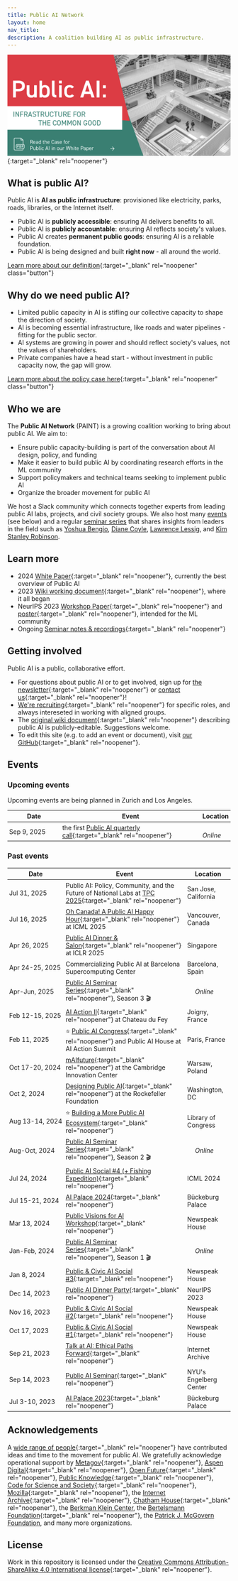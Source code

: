 ```yaml
---
title: Public AI Network
layout: home
nav_title: 
description: A coalition building AI as public infrastructure.
---
```

[![White Paper Available Now](assets/whitepaper.png)](https://drive.google.com/file/d/1bcCPdRHyUGFB23--6wn4j1f9mRgdG2QF/view?usp=sharing){:target="_blank" rel="noopener"}

## What is public AI?

Public AI is **AI as public infrastructure**: provisioned like electricity, parks, roads, libraries, or the Internet itself.

- Public AI is **publicly accessible**: ensuring AI delivers benefits to all.
- Public AI is **publicly accountable**: ensuring AI reflects society's values.
- Public AI creates **permanent public goods**: ensuring AI is a reliable foundation.
- Public AI is being designed and built **right now** - all around the world.

[Learn more about our definition](https://publicai.network/whitepaper){:target="_blank" rel="noopener" class="button"}

## Why do we need public AI? 

- Limited public capacity in AI is stifling our collective capacity to shape the direction of society.
- AI is becoming essential infrastructure, like roads and water pipelines - fitting for the public sector.
- AI systems are growing in power and should reflect society's values, not the values of shareholders.
- Private companies have a head start - without investment in public capacity now, the gap will grow.

[Learn more about the policy case here](https://publicai.network/whitepaper){:target="_blank" rel="noopener" class="button"}

## Who we are

The **Public AI Network** (PAINT) is a growing coalition working to bring about public AI. We aim to:

- Ensure public capacity-building is part of the conversation about AI design, policy, and funding
- Make it easier to build public AI by coordinating research efforts in the ML community
- Support policymakers and technical teams seeking to implement public AI
- Organize the broader movement for public AI

We host a Slack community which connects together experts from leading public AI labs, projects, and civil society groups. 
We also host many [events](#Events) (see below) and a regular [seminar series](https://publicai.network/seminar) that shares insights from leaders in the field such as [Yoshua Bengio](https://archive.org/details/public-ai-bengio), [Diane Coyle](https://archive.org/details/public-ai-coyle), [Lawrence Lessig](https://archive.org/details/public-ai-lessig), and [Kim Stanley Robinson](https://www.youtube.com/watch?v=qQe7H9CY5Bw).

## Learn more

- 2024 [White Paper](https://bit.ly/publicAIpaper){:target="_blank" rel="noopener"}, currently the best overview of Public AI
- 2023 [Wiki working document](https://docs.google.com/document/d/1ykjsXpTRZu4Obu9miJlkR9vIqWSLey5m0G4Utlm6HBg/edit){:target="_blank" rel="noopener"}, where it all began
- NeurIPS 2023 [Workshop Paper](https://arxiv.org/abs/2311.11350){:target="_blank" rel="noopener"} and [poster](https://docs.google.com/presentation/d/e/2PACX-1vTTPlkbPBeLAjzfQzx72DsS4VwBFY3YLYvX_cCLNw83FWs0zoLoaDSYjgFbdgi8zQ/pub?start=false&loop=false&delayms=3000){:target="_blank" rel="noopener"}, intended for the ML community
- Ongoing [Seminar notes & recordings](https://publicai.network/seminar.html){:target="_blank" rel="noopener"}

## Getting involved

Public AI is a public, collaborative effort.

- For questions about public AI or to get involved, sign up for [the newsletter](https://publicai.substack.com){:target="_blank" rel="noopener"} or [contact us](mailto:hello@publicai.network){:target="_blank" rel="noopener"}!
- [We're recruiting](https://docs.google.com/document/d/1jtfzDaQHqHaF8gypFmqo8JZwQvgKFdYHFG2rjxLst0k/edit){:target="_blank" rel="noopener"} for specific roles, and always intereseted in working with aligned groups.  
- The [original wiki document](https://docs.google.com/document/d/1ykjsXpTRZu4Obu9miJlkR9vIqWSLey5m0G4Utlm6HBg/edit){:target="_blank" rel="noopener"} describing public AI is publicly-editable. Suggestions welcome.
- To edit this site (e.g. to add an event or document), visit [our GitHub](https://github.com/manymodels/publicai.network){:target="_blank" rel="noopener"}.

## Events

<style>
table {  border-spacing: 0; }
table td, table th {  padding: 4px;  /* default is 12px */ }
table td:first-child { white-space: nowrap; width: 8em;  /* don't break on date */ }
table th { text-align: center; }
</style>

### Upcoming events
Upcoming events are being planned in Zurich and Los Angeles.

| Date | Event | Location |
|------|-------|----------|
| Sep 9, 2025 | the first [Public AI quarterly call](https://lu.ma/g9fafiq0){:target="_blank" rel="noopener"} | &emsp; *Online* |

### Past events

| Date | Event | Location |
|------|-------|----------|
| Jul 31, 2025 | Public AI: Policy, Community, and the Future of National Labs at [TPC 2025](https://tpc25.org){:target="_blank" rel="noopener"} | San Jose, California |
| Jul 16, 2025 | [Oh Canada! A Public AI Happy Hour](https://lu.ma/7rjoaxts){:target="_blank" rel="noopener"} at ICML 2025 | Vancouver, Canada |
| Apr 26, 2025 | [Public AI Dinner & Salon](https://lu.ma/6zeopix2){:target="_blank" rel="noopener"} at ICLR 2025 | Singapore |
| Apr 24-25, 2025 | Commercializing Public AI at Barcelona Supercomputing Center | Barcelona, Spain |
| Apr-Jun, 2025 | [Public AI Seminar Series](https://publicai.network/seminar.html){:target="_blank" rel="noopener"}, Season 3 🎬|  &emsp; *Online* |
| Feb 12-15, 2025 | [AI Action II](https://docs.google.com/document/d/1IyP2jGob6Zxp1V7jjN1Ax--r45FHGYBgDhK31eoMNVU/edit?tab=t.0){:target="_blank" rel="noopener"} at Chateau du Fey | Joigny, France |
| Feb 11, 2025 |  ⭐ [Public AI Congress](https://lu.ma/5h2x0n33){:target="_blank" rel="noopener"} and Public AI House at AI Action Summit | Paris, France |
| Oct 17-20, 2024 | [mAIfuture](https://maifuture.pl){:target="_blank" rel="noopener"} at the Cambridge Innovation Center | Warsaw, Poland |
| Oct 2, 2024 | [Designing Public AI](https://economicsecurityproject.org/news/blueprint-to-build-public-ai/){:target="_blank" rel="noopener"} at the Rockefeller Foundation | Washington, DC |
| Aug 13-14, 2024 | ⭐ [Building a More Public AI Ecosystem](https://publicai.us){:target="_blank" rel="noopener"} | Library of Congress |
| Aug-Oct, 2024 | [Public AI Seminar Series](https://publicai.network/seminar.html){:target="_blank" rel="noopener"}, Season 2 🎬 |  &emsp; *Online* |
| Jul 24, 2024 | [Public AI Social #4 (+ Fishing Expedition)](https://lu.ma/oxdb3ryc){:target="_blank" rel="noopener"} | ICML 2024 |
| Jul 15-21, 2024 | [AI Palace 2024](https://www.aipalace.org/){:target="_blank" rel="noopener"} | Bückeburg Palace |
| Mar 13, 2024 | [Public Visions for AI Workshop](https://lu.ma/mqop6d2c){:target="_blank" rel="noopener"} | Newspeak House |
| Jan-Feb, 2024 | [Public AI Seminar Series](https://publicai.network/seminar.html){:target="_blank" rel="noopener"}, Season 1 🎬 |  &emsp; *Online* |
| Jan 8, 2024 | [Public & Civic AI Social #3](https://lu.ma/qalguhzr){:target="_blank" rel="noopener"} | Newspeak House |
| Dec 14, 2023 | [Public AI Dinner Party](https://lu.ma/public-ai-dinner-party-neurips-2023){:target="_blank" rel="noopener"} | NeurIPS 2023 |
| Nov 16, 2023 | [Public & Civic AI Social #2](https://lu.ma/zo0vnony){:target="_blank" rel="noopener"} | Newspeak House |
| Oct 17, 2023 | [Public & Civic AI Social #1](https://lu.ma/public-civic-ai-social){:target="_blank" rel="noopener"} | Newspeak House |
| Sep 21, 2023 | [Talk at AI: Ethical Paths Forward](https://archive.org/details/dweb-meetup-september-2023-ai-ethical-paths-forward){:target="_blank" rel="noopener"} | Internet Archive |
| Sep 14, 2023 | [Public AI Seminar](https://www.eventbrite.com/e/public-ai-seminar-tickets-716665073527){:target="_blank" rel="noopener"} | NYU's Engelberg Center |
| Jul 3-10, 2023 | [AI Palace 2023](https://www.aipalace.org/){:target="_blank" rel="noopener"} | Bückeburg Palace |

## Acknowledgements

A [wide range of people](https://docs.google.com/document/d/1ykjsXpTRZu4Obu9miJlkR9vIqWSLey5m0G4Utlm6HBg/edit#heading=h.v36dq6wln0nk){:target="_blank" rel="noopener"} have contributed ideas and time to the movement for public AI. We gratefully acknowledge operational support by [Metagov](https://metagov.org){:target="_blank" rel="noopener"}, [Aspen Digital](https://www.aspendigital.org/){:target="_blank" rel="noopener"}, [Open Future](https://openfuture.eu/){:target="_blank" rel="noopener"}, [Public Knowledge](https://publicknowledge.org){:target="_blank" rel="noopener"}, [Code for Science and Society](https://www.codeforsociety.org/){:target="_blank" rel="noopener"}, [Mozilla](https://mozilla.org){:target="_blank" rel="noopener"}, the [Internet Archive](https://archive.org){:target="_blank" rel="noopener"}, [Chatham House](https://www.chathamhouse.org/){:target="_blank" rel="noopener"}, the [Berkman Klein Center](https://cyber.harvard.edu/), the [Bertelsmann Foundation](https://www.bfna.org/){:target="_blank" rel="noopener"}, the [Patrick J. McGovern Foundation](https://www.mcgovern.org/), and many more organizations.

## License
 Work in this repository is licensed under the [Creative Commons Attribution-ShareAlike 4.0 International license](https://creativecommons.org/licenses/by-sa/4.0/){:target="_blank" rel="noopener"}.
